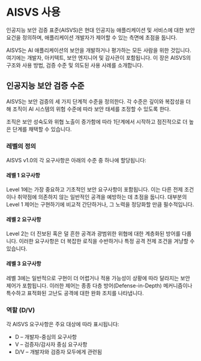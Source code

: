 # AISVS 사용

인공지능 보안 검증 표준(AISVS)은 현대 인공지능 애플리케이션 및 서비스에 대한 보안 요건을 정의하며, 애플리케이션 개발자가 제어할 수 있는 측면에 초점을 둡니다.

AISVS는 AI 애플리케이션의 보안을 개발하거나 평가하는 모든 사람을 위한 것입니다. 여기에는 개발자, 아키텍트, 보안 엔지니어 및 감사관이 포함됩니다. 이 장은 AISVS의 구조와 사용 방법, 검증 수준 및 의도된 사용 사례를 소개합니다.

## 인공지능 보안 검증 수준

AISVS는 보안 검증의 세 가지 단계적 수준을 정의한다. 각 수준은 깊이와 복잡성을 더해 조직이 AI 시스템의 위험 수준에 따라 보안 태세를 조정할 수 있도록 한다.

조직은 보안 성숙도와 위협 노출이 증가함에 따라 1단계에서 시작하고 점진적으로 더 높은 단계를 채택할 수 있습니다.

### 레벨의 정의

AISVS v1.0의 각 요구사항은 아래의 수준 중 하나에 할당됩니다:

#### 레벨 1 요구사항

Level 1에는 가장 중요하고 기초적인 보안 요구사항이 포함됩니다. 이는 다른 전제 조건이나 취약점에 의존하지 않는 일반적인 공격을 예방하는 데 초점을 둡니다. 대부분의 Level 1 제어는 구현하기에 비교적 간단하거나, 그 노력을 정당화할 만큼 필수적입니다.

#### 레벨 2 요구사항

Level 2는 더 진보된 혹은 덜 흔한 공격과 광범위한 위협에 대한 계층화된 방어를 다룹니다. 이러한 요구사항은 더 복잡한 로직을 수반하거나 특정 공격 전제 조건을 겨냥할 수 있습니다.

#### 레벨 3 요구사항

레벨 3에는 일반적으로 구현이 더 어렵거나 적용 가능성이 상황에 따라 달라지는 보안 제어가 포함됩니다. 이러한 제어는 종종 다층 방어(Defense-in-Depth) 메커니즘이나 특수하고 표적화된 고난도 공격에 대한 완화 조치를 나타냅니다.

### 역할 (D/V)

각 AISVS 요구사항은 주요 대상에 따라 표시됩니다:

* D – 개발자-중심의 요구사항
* V – 검증자/감사자 중심 요구사항
* D/V – 개발자와 검증자 모두에게 관련됨

